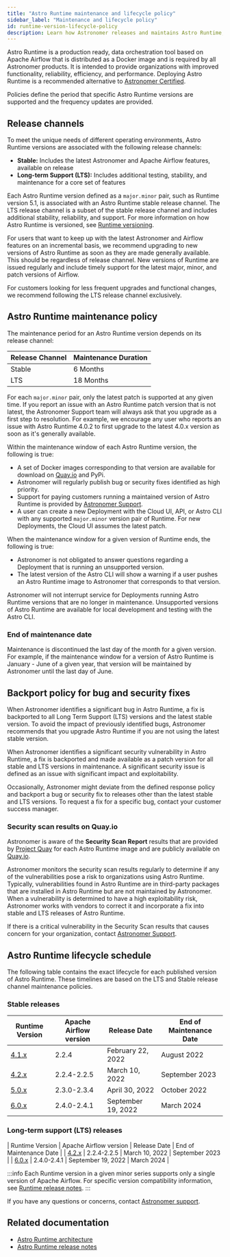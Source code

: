 ```yaml
---
title: "Astro Runtime maintenance and lifecycle policy"
sidebar_label: "Maintenance and lifecycle policy"
id: runtime-version-lifecycle-policy
description: Learn how Astronomer releases and maintains Astro Runtime, the core component that powers a differentiated Apache Airflow experience on Astro.
---
```


Astro Runtime is a production ready, data orchestration tool based on Apache Airflow that is distributed as a Docker image and is required by all Astronomer products. It is intended to provide organizations with improved functionality, reliability, efficiency, and performance. Deploying Astro Runtime is a recommended alternative to [Astronomer Certified](image-architecture.md).

Policies define the period that specific Astro Runtime versions are supported and the frequency updates are provided.

## Release channels

To meet the unique needs of different operating environments, Astro Runtime versions are associated with the following release channels:

- **Stable:** Includes the latest Astronomer and Apache Airflow features, available on release
- **Long-term Support (LTS):** Includes additional testing, stability, and maintenance for a core set of features

Each Astro Runtime version defined as a `major.minor` pair, such as Runtime version 5.1,  is associated with an Astro Runtime stable release channel. The LTS release channel is a subset of the stable release channel and includes additional stability, reliability, and support. For more information on how Astro Runtime is versioned, see [Runtime versioning](runtime-image-architecture.md#runtime-versioning).

For users that want to keep up with the latest Astronomer and Airflow features on an incremental basis, we recommend upgrading to new versions of Astro Runtime as soon as they are made generally available. This should be regardless of release channel. New versions of Runtime are issued regularly and include timely support for the latest major, minor, and patch versions of Airflow.

For customers looking for less frequent upgrades and functional changes, we recommend following the LTS release channel exclusively.

## Astro Runtime maintenance policy

The maintenance period for an Astro Runtime version depends on its release channel:

| Release Channel | Maintenance Duration |
| --------------- | -------------------- |
| Stable          | 6 Months             |
| LTS             | 18 Months            |

For each `major.minor` pair, only the latest patch is supported at any given time. If you report an issue with an Astro Runtime patch version that is not latest, the Astronomer Support team will always ask that you upgrade as a first step to resolution. For example, we encourage any user who reports an issue with Astro Runtime 4.0.2 to first upgrade to the latest 4.0.x version as soon as it's generally available.

Within the maintenance window of each Astro Runtime version, the following is true:

- A set of Docker images corresponding to that version are available for download on [Quay.io](https://quay.io/repository/astronomer/astro-runtime?tab=tags) and PyPi.
- Astronomer will regularly publish bug or security fixes identified as high priority.
- Support for paying customers running a maintained version of Astro Runtime is provided by [Astronomer Support](https://support.astronomer.io).
- A user can create a new Deployment with the Cloud UI, API, or Astro CLI with any supported `major.minor` version pair of Runtime. For new Deployments, the Cloud UI assumes the latest patch.

When the maintenance window for a given version of Runtime ends, the following is true:

- Astronomer is not obligated to answer questions regarding a Deployment that is running an unsupported version.
- The latest version of the Astro CLI will show a warning if a user pushes an Astro Runtime image to Astronomer that corresponds to that version.

Astronomer will not interrupt service for Deployments running Astro Runtime versions that are no longer in maintenance. Unsupported versions of Astro Runtime are available for local development and testing with the Astro CLI.

### End of maintenance date

Maintenance is discontinued the last day of the month for a given version. For example, if the maintenance window for a version of Astro Runtime is January - June of a given year, that version will be maintained by Astronomer until the last day of June.

## Backport policy for bug and security fixes

When Astronomer identifies a significant bug in Astro Runtime, a fix is backported to all Long Term Support (LTS) versions and the latest stable version. To avoid the impact of previously identified bugs, Astronomer recommends that you upgrade Astro Runtime if you are not using the latest stable version.

When Astronomer identifies a significant security vulnerability in Astro Runtime, a fix is backported and made available as a patch version for all stable and LTS versions in maintenance. A significant security issue is defined as an issue with significant impact and exploitability.

Occasionally, Astronomer might deviate from the defined response policy and backport a bug or security fix to releases other than the latest stable and LTS versions. To request a fix for a specific bug, contact your customer success manager.

### Security scan results on Quay.io

Astronomer is aware of the **Security Scan Report** results that are provided by [Project Quay](https://www.projectquay.io/) for each Astro Runtime image and are publicly available on [Quay.io](https://quay.io/repository/astronomer/astro-runtime?tab=tags).

Astronomer monitors the security scan results regularly to determine if any of the vulnerabilities pose a risk to organizations using Astro Runtime. Typically, vulnerabilities found in Astro Runtime are in third-party packages that are installed in Astro Runtime but are not maintained by Astronomer. When a vulnerability is determined to have a high exploitability risk, Astronomer works with vendors to correct it and incorporate a fix into stable and LTS releases of Astro Runtime.

If there is a critical vulnerability in the Security Scan results that causes concern for your organization, contact [Astronomer Support](https://support.astronomer.io/).

## Astro Runtime lifecycle schedule

<!--- Version-specific -->

The following table contains the exact lifecycle for each published version of Astro Runtime. These timelines are based on the LTS and Stable release channel maintenance policies.

### Stable releases

| Runtime Version                                     | Apache Airflow version | Release Date       | End of Maintenance Date |
| --------------------------------------------------- | ---------------------- | ------------------ | ----------------------- |
| [4.1.x](runtime-release-notes.md#astro-runtime-410) | 2.2.4                  | February 22, 2022  | August 2022             |
| [4.2.x](runtime-release-notes.md#astro-runtime-420) | 2.2.4-2.2.5            | March 10, 2022     | September 2023          |
| [5.0.x](runtime-release-notes.md#astro-runtime-500) | 2.3.0-2.3.4            | April 30, 2022     | October 2022            |
| [6.0.x](runtime-release-notes.md#astro-runtime-600) | 2.4.0-2.4.1            | September 19, 2022 | March 2024              |

### Long-term support (LTS) releases 

| Runtime Version                                     | Apache Airflow version | Release Date       | End of Maintenance Date |
| [4.2.x](runtime-release-notes.md#astro-runtime-420) | 2.2.4-2.2.5            | March 10, 2022     | September 2023          |
| [6.0.x](runtime-release-notes.md#astro-runtime-600) | 2.4.0-2.4.1            | September 19, 2022 | March 2024              |

:::info
Each Runtime version in a given minor series supports only a single version of Apache Airflow. For specific version compatibility information, see [Runtime release notes](runtime-release-notes.md).
:::

If you have any questions or concerns, contact [Astronomer support](https://support.astronomer.io).

## Related documentation

- [Astro Runtime architecture](runtime-image-architecture.md)
- [Astro Runtime release notes](runtime-release-notes.md)

